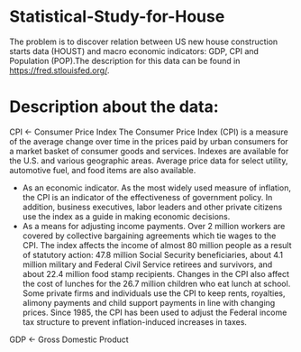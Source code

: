 # Statistical-Study-for-House
The problem is to discover relation between US new house construction starts data (HOUST) and macro economic indicators: GDP, CPI and Population (POP).The description for this data can be found in https://fred.stlouisfed.org/.
# Description about the data:
CPI <- Consumer Price Index
The Consumer Price Index (CPI) is a measure of the average change over time in the prices paid by urban consumers for a market basket of consumer goods and services. Indexes are available for the U.S. and various geographic areas. Average price data for select utility, automotive fuel, and food items are also available.
- As an economic indicator. As the most widely used measure of inflation, the CPI is an indicator of the effectiveness of government policy. In addition, business executives, labor leaders and other private citizens use the index as a guide in making economic decisions.
- As a means for adjusting income payments. Over 2 million workers are covered by collective bargaining agreements which tie wages to the CPI. The index affects the income of almost 80 million people as a result of statutory action: 47.8 million Social Security beneficiaries, about 4.1 million military and Federal Civil Service retirees and survivors, and about 22.4 million food stamp recipients. Changes in the CPI also affect the cost of lunches for the 26.7 million children who eat lunch at school. Some private firms and individuals use the CPI to keep rents, royalties, alimony payments and child support payments in line with changing prices. Since 1985, the CPI has been used to adjust the Federal income tax structure to prevent inflation-induced increases in taxes.

GDP <- Gross Domestic Product

